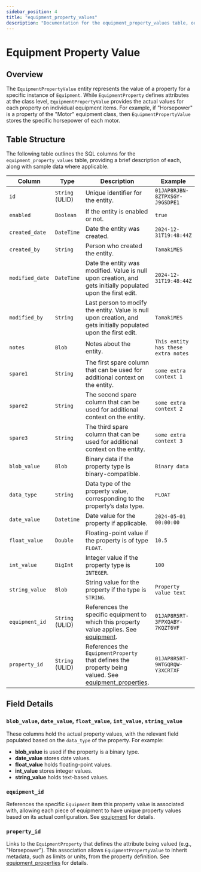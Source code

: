 ```yaml
---
sidebar_position: 4
title: "equipment_property_values"
description: "Documentation for the equipment_property_values table, outlining its columns and structure."
---
```


# Equipment Property Value

## Overview

The `EquipmentPropertyValue` entity represents the value of a property for a specific instance of `Equipment`. While
`EquipmentProperty` defines attributes at the class level, `EquipmentPropertyValue` provides the actual values for each
property on individual equipment items. For example, if "Horsepower" is a property of the "Motor" equipment class, then
`EquipmentPropertyValue` stores the specific horsepower of each motor.

## Table Structure

The following table outlines the SQL columns for the `equipment_property_values` table, providing a brief description of
each, along with sample data where applicable.

| Column          | Type            | Description                                                                                                                                   | Example                             |
|-----------------|-----------------|-----------------------------------------------------------------------------------------------------------------------------------------------|-------------------------------------|
| `id`            | `String` (ULID) | Unique identifier for the entity.                                                                                                             | `01JAP8RJBN-8ZTPXSGY-J9GSDPE1`      |
| `enabled`       | `Boolean`       | If the entity is enabled or not.                                                                                                              | `true`                              |
| `created_date`  | `DateTime`      | Date the entity was created.                                                                                                                  | `2024-12-31T19:48:44Z`              |
| `created_by`    | `String`        | Person who created the entity.                                                                                                                | `TamakiMES`                         |
| `modified_date` | `DateTime`      | Date the entity was modified. Value is null upon creation, and gets initially populated upon the first edit.                                  | `2024-12-31T19:48:44Z`              |
| `modified_by`   | `String`        | Last person to modify the entity. Value is null upon creation, and gets initially populated upon the first edit.                              | `TamakiMES`                         |
| `notes`         | `Blob`          | Notes about the entity.                                                                                                                       | `This entity has these extra notes` |
| `spare1`        | `String`        | The first spare column that can be used for additional context on the entity.                                                                 | `some extra context 1`              |
| `spare2`        | `String`        | The second spare column that can be used for additional context on the entity.                                                                | `some extra context 2`              |
| `spare3`        | `String`        | The third spare column that can be used for additional context on the entity.                                                                 | `some extra context 3`              |
| `blob_value`    | `Blob`          | Binary data if the property type is binary-compatible.                                                                                        | `Binary data`                       |
| `data_type`     | `String`        | Data type of the property value, corresponding to the property’s data type.                                                                   | `FLOAT`                             |
| `date_value`    | `Datetime`      | Date value for the property if applicable.                                                                                                    | `2024-05-01 00:00:00`               |
| `float_value`   | `Double`        | Floating-point value if the property is of type `FLOAT`.                                                                                      | `10.5`                              |
| `int_value`     | `BigInt`        | Integer value if the property type is `INTEGER`.                                                                                              | `100`                               |
| `string_value`  | `Blob`          | String value for the property if the type is `STRING`.                                                                                        | `Property value text`               |
| `equipment_id`  | `String` (ULID) | References the specific equipment to which this property value applies. See [equipment](../equipment-model/equipment).                        | `01JAP8R5RT-3FPXQABY-7KQZT6VF`      |
| `property_id`   | `String` (ULID) | References the `EquipmentProperty` that defines the property being valued. See [equipment_properties](../equipment-model/equipment-property). | `01JAP8R5RT-9WTGQRQW-Y3XCRTXF`      |

## Field Details

### `blob_value`, `date_value`, `float_value`, `int_value`, `string_value`

These columns hold the actual property values, with the relevant field populated based on the `data_type` of the
property. For example:

- **blob_value** is used if the property is a binary type.
- **date_value** stores date values.
- **float_value** holds floating-point values.
- **int_value** stores integer values.
- **string_value** holds text-based values.

### `equipment_id`

References the specific `Equipment` item this property value is associated with, allowing each piece of equipment to
have unique property values based on its actual configuration.
See [equipment](../equipment-model/equipment) for details.

### `property_id`

Links to the `EquipmentProperty` that defines the attribute being valued (e.g., "Horsepower"). This association allows
`EquipmentPropertyValue` to inherit metadata, such as limits or units, from the property definition.
See [equipment_properties](../equipment-model/equipment-property) for details.
